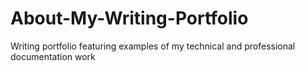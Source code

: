 # About-My-Writing-Portfolio
Writing portfolio featuring examples of my technical and professional documentation work
